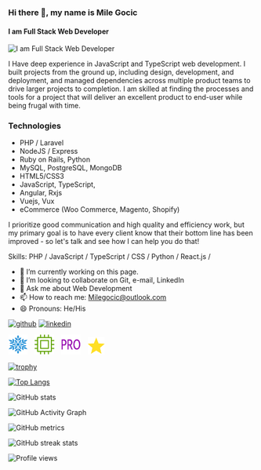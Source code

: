 ### Hi there 👋, my name is Mile Gocic
#### I am Full Stack Web Developer
![I am Full Stack Web Developer](https://hybridtechsol.com/wp-content/uploads/2021/04/39998-web-development.gif)

I Have deep experience in JavaScript and TypeScript web development. I built projects from the ground up, including design, development, and deployment, and managed dependencies across multiple product teams to drive larger projects to completion. I am skilled at finding the processes and tools for a project that will deliver an excellent product to end-user while being frugal with time. 

### Technologies ###

- PHP / Laravel
- NodeJS / Express
- Ruby on Rails, Python
- MySQL, PostgreSQL, MongoDB
- HTML5/CSS3
- JavaScript, TypeScript, 
- Angular, Rxjs
- Vuejs, Vux
- eCommerce (Woo Commerce, Magento, Shopify)


I prioritize good communication and high quality and efficiency work, but my primary goal is to have every client know that their bottom line has been improved - so let's talk and see how I can help you do that!

Skills: PHP / JavaScript / TypeScript / CSS / Python / React.js /

- 🔭 I’m currently working on this page. 
- 👯 I’m looking to collaborate on Git, e-mail, LinkedIn 
- 💬 Ask me about Web Development 
- 📫 How to reach me: Milegocic@outlook.com 
- 😄 Pronouns: He/His 


[<img src='https://cdn.jsdelivr.net/npm/simple-icons@3.0.1/icons/github.svg' alt='github' height='40'>](https://github.com/MileGocic)  [<img src='https://cdn.jsdelivr.net/npm/simple-icons@3.0.1/icons/linkedin.svg' alt='linkedin' height='40'>](https://www.linkedin.com/in/https://www.linkedin.com/in/mile-gocic//)  

<a href='https://archiveprogram.github.com/'><img src='https://raw.githubusercontent.com/acervenky/animated-github-badges/master/assets/acbadge.gif' width='40' height='40'></a> <a href='https://docs.github.com/en/developers'><img src='https://raw.githubusercontent.com/acervenky/animated-github-badges/master/assets/devbadge.gif' width='40' height='40'></a> <a href='https://github.com/pricing'><img src='https://raw.githubusercontent.com/acervenky/animated-github-badges/master/assets/pro.gif' width='40' height='40'></a> <a href='https://stars.github.com/'><img src='https://raw.githubusercontent.com/acervenky/animated-github-badges/master/assets/starbadge.gif' width='35' height='35'></a> 

[![trophy](https://github-profile-trophy.vercel.app/?username=MileGocic)](https://github.com/ryo-ma/github-profile-trophy)

[![Top Langs](https://github-readme-stats.vercel.app/api/top-langs/?username=MileGocic)](https://github.com/anuraghazra/github-readme-stats)

![GitHub stats](https://github-readme-stats.vercel.app/api?username=MileGocic&show_icons=true&count_private=true)  

![GitHub Activity Graph](https://activity-graph.herokuapp.com/graph?username=MileGocic)  

![GitHub metrics](https://metrics.lecoq.io/MileGocic)  

![GitHub streak stats](https://github-readme-streak-stats.herokuapp.com/?user=MileGocic)  

![Profile views](https://gpvc.arturio.dev/MileGocic)  
